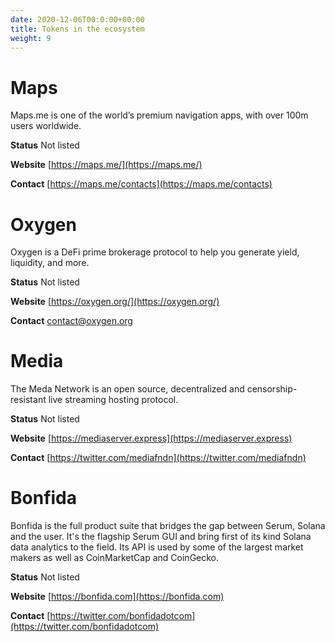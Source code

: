 ```yaml
---
date: 2020-12-06T00:0:00+00:00
title: Tokens in the ecosystem
weight: 9
---
```


# Maps

Maps.me is one of the world’s premium navigation apps, with over 100m users worldwide.

**Status** Not listed

**Website** [https://maps.me/](https://maps.me/)

**Contact** [https://maps.me/contacts](https://maps.me/contacts)

# Oxygen

Oxygen is a DeFi prime brokerage protocol to help you generate yield, liquidity, and more.

**Status** Not listed

**Website** [https://oxygen.org/](https://oxygen.org/)

**Contact** [contact@oxygen.org](mailto:contact@oxygen.org)

# Media

The Meda Network is an open source, decentralized and censorship-resistant live streaming hosting protocol.

**Status** Not listed

**Website** [https://mediaserver.express](https://mediaserver.express)

**Contact** [https://twitter.com/mediafndn](https://twitter.com/mediafndn)

# Bonfida

Bonfida is the full product suite that bridges the gap between Serum, Solana and the user. It's the flagship Serum GUI and bring first of its kind Solana data analytics to the field. Its API is used by some of the largest market makers as well as CoinMarketCap and CoinGecko.

**Status** Not listed

**Website** [https://bonfida.com](https://bonfida.com)

**Contact** [https://twitter.com/bonfidadotcom](https://twitter.com/bonfidadotcom)
